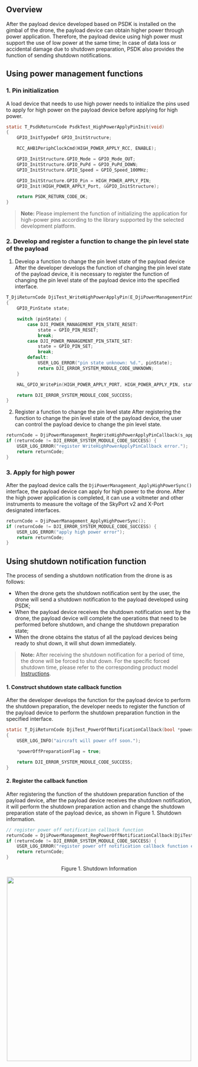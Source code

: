 ## Overview

After the payload device developed based on PSDK is installed on the gimbal of the drone, the payload device can obtain higher power through power application. Therefore, the payload device using high power must support the use of low power at the same time; In case of data loss or accidental damage due to shutdown preparation, PSDK also provides the function of sending shutdown notifications.

## Using power management functions

### 1. Pin initialization

A load device that needs to use high power needs to initialize the pins used to apply for high power on the payload device before applying for high power.

```c
static T_PsdkReturnCode PsdkTest_HighPowerApplyPinInit(void)
{
    GPIO_InitTypeDef GPIO_InitStructure;

    RCC_AHB1PeriphClockCmd(HIGH_POWER_APPLY_RCC, ENABLE);

    GPIO_InitStructure.GPIO_Mode = GPIO_Mode_OUT;
    GPIO_InitStructure.GPIO_PuPd = GPIO_PuPd_DOWN;
    GPIO_InitStructure.GPIO_Speed = GPIO_Speed_100MHz;

    GPIO_InitStructure.GPIO_Pin = HIGH_POWER_APPLY_PIN;
    GPIO_Init(HIGH_POWER_APPLY_Port, &GPIO_InitStructure);

    return PSDK_RETURN_CODE_OK;
}
```
> **Note:** Please implement the function of initializing the application for high-power pins according to the library supported by the selected development platform.

### 2. Develop and register a function to change the pin level state of the payload
1. Develop a function to change the pin level state of the payload device
After the developer develops the function of changing the pin level state of the payload device, it is necessary to register the function of changing the pin level state of the payload device into the specified interface.

```c
T_DjiReturnCode DjiTest_WriteHighPowerApplyPin(E_DjiPowerManagementPinState pinState)
{
    GPIO_PinState state;

    switch (pinState) {
        case DJI_POWER_MANAGEMENT_PIN_STATE_RESET:
            state = GPIO_PIN_RESET;
            break;
        case DJI_POWER_MANAGEMENT_PIN_STATE_SET:
            state = GPIO_PIN_SET;
            break;
        default:
            USER_LOG_ERROR("pin state unknown: %d.", pinState);
            return DJI_ERROR_SYSTEM_MODULE_CODE_UNKNOWN;
    }

    HAL_GPIO_WritePin(HIGH_POWER_APPLY_PORT, HIGH_POWER_APPLY_PIN, state);

    return DJI_ERROR_SYSTEM_MODULE_CODE_SUCCESS;
}
```

2. Register a function to change the pin level state
After registering the function to change the pin level state of the payload device, the user can control the payload device to change the pin level state.

```c
returnCode = DjiPowerManagement_RegWriteHighPowerApplyPinCallback(s_applyHighPowerHandler.pinWrite);
if (returnCode != DJI_ERROR_SYSTEM_MODULE_CODE_SUCCESS) {
    USER_LOG_ERROR("register WriteHighPowerApplyPinCallback error.");
    return returnCode;
}
```

### 3. Apply for high power

After the payload device calls the `DjiPowerManagement_ApplyHighPowerSync()` interface, the payload device can apply for high power to the drone. After the high power application is completed, it can use a voltmeter and other instruments to measure the voltage of the SkyPort v2 and X-Port designated interfaces.

```c
returnCode = DjiPowerManagement_ApplyHighPowerSync();
if (returnCode != DJI_ERROR_SYSTEM_MODULE_CODE_SUCCESS) {
    USER_LOG_ERROR("apply high power error");
    return returnCode;
}
```

## Using shutdown notification function

The process of sending a shutdown notification from the drone is as follows:

* When the drone gets the shutdown notification sent by the user, the drone will send a shutdown notification to the payload developed using PSDK;
* When the payload device receives the shutdown notification sent by the drone, the payload device will complete the operations that need to be performed before shutdown, and change the shutdown preparation state;
* When the drone obtains the status of all the payload devices being ready to shut down, it will shut down immediately.

> **Note:** After receiving the shutdown notification for a period of time, the drone will be forced to shut down. For the specific forced shutdown time, please refer to the corresponding product model <a href="https://www.dji.com/ en/products/enterprise?site=brandsite&from=nav#drones">Instructions</a>.

#### 1. Construct shutdown state callback function
After the developer develops the function for the payload device to perform the shutdown preparation, the developer needs to register the function of the payload device to perform the shutdown preparation function in the specified interface.

```c
static T_DjiReturnCode DjiTest_PowerOffNotificationCallback(bool *powerOffPreparationFlag)
{
    USER_LOG_INFO("aircraft will power off soon.");

    *powerOffPreparationFlag = true;

    return DJI_ERROR_SYSTEM_MODULE_CODE_SUCCESS;
}
```

#### 2. Register the callback function
After registering the function of the shutdown preparation function of the payload device, after the payload device receives the shutdown notification, it will perform the shutdown preparation action and change the shutdown preparation state of the payload device, as shown in Figure 1. Shutdown information.

```c
// register power off notification callback function
returnCode = DjiPowerManagement_RegPowerOffNotificationCallback(DjiTest_PowerOffNotificationCallback);
if (returnCode != DJI_ERROR_SYSTEM_MODULE_CODE_SUCCESS) {
    USER_LOG_ERROR("register power off notification callback function error");
    return returnCode;
}
```

<div>
<div style="text-align: center"><p>Figure 1. Shutdown Information </p>
</div>
<div style="text-align: center"><p><span>
      <img src="https://terra-1-g.djicdn.com/84f990b0bbd145e6a3930de0c55d3b2b/admin/doc/2490dc36-63de-48b3-9c0e-f2cd67bec478.png" width="500" alt/></span></p>
</div></div>

 
